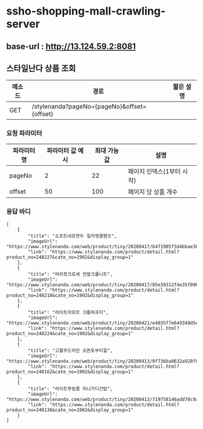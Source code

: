 # ssho-shopping-mall-crawling-server

## base-url : http://13.124.59.2:8081

## 스타일난다 상품 조회

| 메소드 | 경로                 | 짧은 설명 |
| ------ | -------------------- | --------- |
| GET    |/stylenanda?pageNo={pageNo}&offset={offset} |           |

### 요청 파라미터

| 파라미터 명 | 파라미터 값 예시 | 최대 가능 값 | 설명
| ----------- | ---------------|------------|------|
| pageNo        | 2            | 22  | 페이지 인덱스(1부터 시작) |
| offset         | 50          | 100 | 페이지 당 상품 개수 |

### 응답 바디

```
[
    {
        "title": "소프트네온연두 일자앵클팬츠",
        "imageUrl": "https://www.stylenanda.com/web/product/tiny/20200417/b471905f3d4bbae38607b79f104b9a34.jpg",
        "link": "https://www.stylenanda.com/product/detail.html?product_no=248227&cate_no=1902&display_group=1"
    },
    {
        "title": "여리핏크로셰 언발크롭니트",
        "imageUrl": "https://www.stylenanda.com/web/product/tiny/20200417/85e39312f4e35f09665f98b3ba16f216.jpg",
        "link": "https://www.stylenanda.com/product/detail.html?product_no=248218&cate_no=1902&display_group=1"
    },
    {
        "title": "라이트아모르 크롭하프티",
        "imageUrl": "https://www.stylenanda.com/web/product/tiny/20200421/e4035f7e649349d5e48f03f1d6853842.jpg",
        "link": "https://www.stylenanda.com/product/detail.html?product_no=248224&cate_no=1902&display_group=1"
    },
    {
        "title": "고퀄무드라인 오픈토부티힐",
        "imageUrl": "https://www.stylenanda.com/web/product/tiny/20200413/0f736ba8632a928f8a6d2c41a0b9006a.jpg",
        "link": "https://www.stylenanda.com/product/detail.html?product_no=248162&cate_no=1902&display_group=1"
    },
    {
        "title": "라이트쭈링클 미니가디건탑",
        "imageUrl": "https://www.stylenanda.com/web/product/tiny/20200413/719758146add70c9a9747e7a162fb003.jpg",
        "link": "https://www.stylenanda.com/product/detail.html?product_no=248136&cate_no=1902&display_group=1"
    }
]
```
